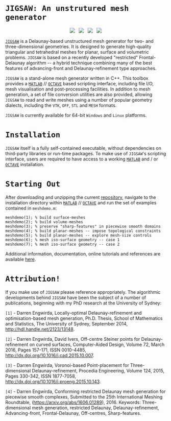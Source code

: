 # `JIGSAW: An unstrutured mesh generator`

<p align="center">
  <img src = "../master/jigsaw/img/bunny-TRIA3-1.png"> &nbsp
  <img src = "../master/jigsaw/img/bunny-TRIA3-2.png"> &nbsp
  <img src = "../master/jigsaw/img/bunny-TRIA3-3.png"> &nbsp
  <img src = "../master/jigsaw/img/bunny-TRIA4-3.png">
</p>

<a href="https://sites.google.com/site/dengwirda/jigsaw">`JIGSAW`</a> is a Delaunay-based unstructured mesh generator for two- and three-dimensional geometries. It is designed to generate high-quality triangular and tetrahedral meshes for planar, surface and volumetric problems. `JIGSAW` is based on a recently developed "restricted" Frontal-Delaunay algorithm -- a hybrid technique combining many of the best features of advancing-front and Delaunay-refinement type approaches.

`JIGSAW` is a stand-alone mesh generator written in C++. This toolbox provides a <a href="http://www.mathworks.com">`MATLAB`</a> // <a href="https://www.gnu.org/software/octave">`OCTAVE`</a> based scripting interface, including file I/O, mesh visualisation and post-processing facilities. In addition to mesh generation, a set of file conversion utilities are also provided, allowing `JIGSAW` to read and write meshes using a number of popular geometry dialects, including the `VTK`, `OFF`, `STL` and `MESH` formats.

`JIGSAW` is currently available for 64-bit `Windows` and `Linux` platforms.

# `Installation`

`JIGSAW` itself is a fully self-contained executable, without dependencies on third-party libraries or run-time packages. To make use of `JIGSAW`'s  scripting interface, users are required to have access to a working <a href="http://www.mathworks.com">`MATLAB`</a> and / or <a href="https://www.gnu.org/software/octave">`OCTAVE`</a> installation.

# `Starting Out`

After downloading and unzipping the current <a href="https://github.com/dengwirda/jigsaw-matlab/archive/master.zip">repository</a>, navigate to the installation directory within <a href="http://www.mathworks.com">`MATLAB`</a> // <a href="https://www.gnu.org/software/octave">`OCTAVE`</a> and run the set of examples contained in `meshdemo.m`:
````
meshdemo(1); % build surface-meshes
meshdemo(2); % build volume-meshes
meshdemo(3); % preserve "sharp-features" in piecewise smooth domains
meshdemo(4); % build planar-meshes -- impose topological constraints
meshdemo(5); % build planar-meshes -- explore mesh-size controls
meshdemo(6); % mesh iso-surface geometry -- case 1
meshdemo(7); % mesh iso-surface geometry -- case 2
````
Additional information, documentation, online tutorials and references are available <a href="https://sites.google.com/site/dengwirda/jigsaw">here</a>.

# `Attribution!`

If you make use of `JIGSAW` please reference appropriately. The algorithmic developments behind `JIGSAW` have been the subject of a number of publications, beginning with my PhD research at the University of Sydney:

`[1]` - Darren Engwirda, Locally-optimal Delaunay-refinement and optimisation-based mesh generation, Ph.D. Thesis, School of Mathematics and Statistics, The University of Sydney, September 2014, http://hdl.handle.net/2123/13148.

`[2]` - Darren Engwirda, David Ivers, Off-centre Steiner points for Delaunay-refinement on curved surfaces, Computer-Aided Design, Volume 72, March 2016, Pages 157-171, ISSN 0010-4485, http://dx.doi.org/10.1016/j.cad.2015.10.007.

`[3]` - Darren Engwirda, Voronoi-based Point-placement for Three-dimensional Delaunay-refinement, Procedia Engineering, Volume 124, 2015, Pages 330-342, ISSN 1877-7058, http://dx.doi.org/10.1016/j.proeng.2015.10.143. 

`[4]` - Darren Engwirda, Conforming restricted Delaunay mesh generation for piecewise smooth complexes, Submitted to the 25th International Meshing Roundtable, (https://arxiv.org/abs/1606.01289), 2016. Keywords: Three-dimensional mesh generation, restricted Delaunay, Delaunay-refinement, Advancing-front, Frontal-Delaunay, Off-centres, Sharp-features.


